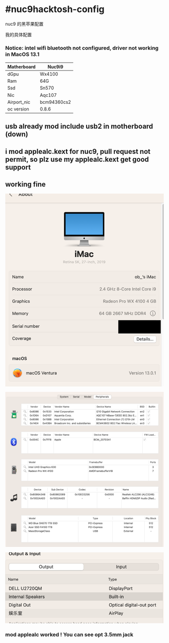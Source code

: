 # #nuc9hacktosh-config

nuc9 的黑苹果配置

我的具体配置

### Notice: intel wifi bluetooth not configured, driver not working in MacOS 13.1

| Matherboard | Nuc9i9      |
| ----------- | ----------- |
| dGpu        | Wx4100      |
| Ram         | 64G         |
| Ssd         | Sn570       |
| Nic         | Aqc107      |
| Airport_nic | bcm94360cs2 |
| oc version  | 0.8.6       |

## usb already mod include usb2 in motherboard (down)

## i mod applealc.kext for nuc9, pull request not permit, so plz use my applealc.kext get good support

## working fine

![](https://github.com/littlesum/nuc9hacktosh-config/blob/main/pic/Screenshot%202022-11-21%20at%2011.08.01.png?raw=true)

![](https://github.com/littlesum/nuc9hacktosh-config/blob/main/pic/Screenshot%202022-11-21%20at%2011.09.45.png?raw=true)

![](https://github.com/littlesum/nuc9hacktosh-config/blob/main/pic/Screenshot%202022-11-21%20at%2011.10.12.png?raw=true)

### mod applealc worked ! You can see opt 3.5mm jack
